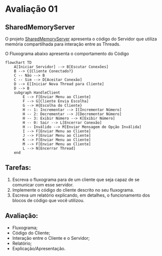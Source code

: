# Avaliação 01

## SharedMemoryServer
O projeto [SharedMemoryServer](./SharedMemoryServer/SharedMemoryServer/Program.cs) apresenta o código do Servidor que
utiliza memória compartilhada para interação entre as Threads.

O Fluxograma abaixo apresenta o comportamento do Código

```mermaid
flowchart TD    
    A[Iniciar Servidor] --> B[Escutar Conexões]
    B --> C{Cliente Conectado?}
    C -- Não --> B
    C -- Sim --> D[Aceitar Conexão]
    D --> E[Iniciar Nova Thread para Cliente]
    D --> B
    subgraph HandleClient
        E --> F[Enviar Menu ao Cliente]
        F --> G[Cliente Envia Escolha]
        G --> H{Escolha do Cliente}
        H -- 1: Incrementar --> I[Incrementar Número]
        H -- 2: Decrementar --> J[Decrementar Número]
        H -- 3: Exibir Número --> K[Exibir Número]
        H -- 0: Sair --> L[Encerrar Conexão]
        H -- Inválido --> M[Enviar Mensagem de Opção Inválida]
        I --> F[Enviar Menu ao Cliente]
        J --> F[Enviar Menu ao Cliente]
        K --> F[Enviar Menu ao Cliente]
        M --> F[Enviar Menu ao Cliente]
        L --> N[Encerrar Thread]
    end
```

## Tarefas:

1. Escreva o fluxograma para de um cliente que seja capaz de se comunicar com esse servidor.
2. Implemente o código do cliente descrito no seu fluxograma.
3. Escreva um relatório explicando, em detalhes, o funcionamento dos blocos de código que você utilizou.

## Avaliação:

- Fluxograma;
- Código do Cliente;
- Interação entre o Cliente e o Servidor;
- Relatório;
- Explicação/Apresentação.